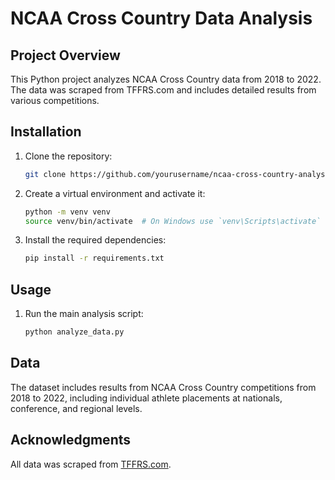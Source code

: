 # NCAA Cross Country Data Analysis

## Project Overview
This Python project analyzes NCAA Cross Country data from 2018 to 2022. The data was scraped from TFFRS.com and includes detailed results from various competitions.

## Installation

1. Clone the repository:
    ```bash
    git clone https://github.com/yourusername/ncaa-cross-country-analysis.git
    ```

2. Create a virtual environment and activate it:
    ```bash
    python -m venv venv
    source venv/bin/activate  # On Windows use `venv\Scripts\activate`
    ```

3. Install the required dependencies:
    ```bash
    pip install -r requirements.txt
    ```

## Usage

1. Run the main analysis script:
    ```bash
    python analyze_data.py
    ```

## Data
The dataset includes results from NCAA Cross Country competitions from 2018 to 2022, including individual athlete placements at nationals, conference, and regional levels.

## Acknowledgments
All data was scraped from [TFFRS.com](https://www.tfrrs.com).
